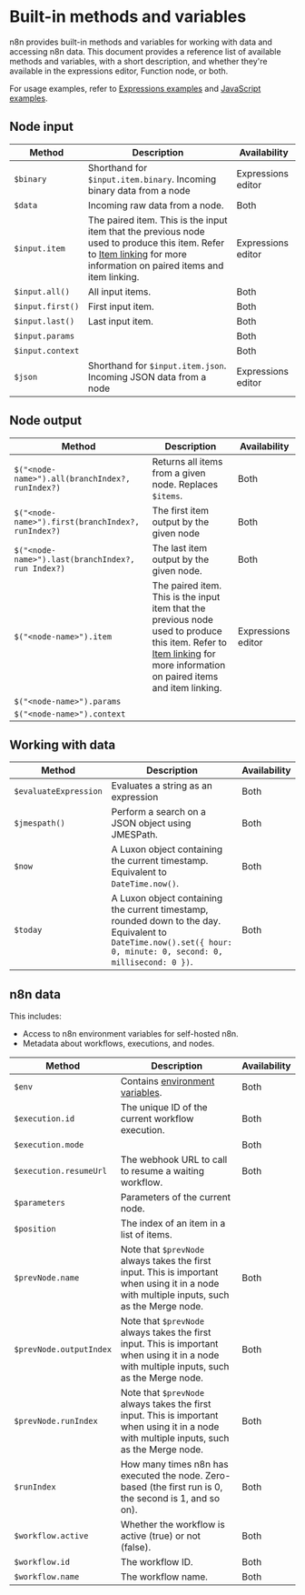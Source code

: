 # Built-in methods and variables

n8n provides built-in methods and variables for working with data and accessing n8n data. This document provides a reference list of available methods and variables, with a short description, and whether they're available in the expressions editor, Function node, or both.

For usage examples, refer to [Expressions examples](/code-examples/expressions/methods-variables/) and [JavaScript examples](/code-examples/javascript-functions/methods/).


## Node input

| Method | Description | Availability |
| ------ | ----------- | ------------ |
| `$binary` | Shorthand for `$input.item.binary`. Incoming binary data from a node | Expressions editor |
| `$data` | Incoming raw data from a node. | Both |
| `$input.item` | The paired item. This is the input item that the previous node used to produce this item. Refer to [Item linking](/data/data-item-linking/) for more information on paired items and item linking. | Expressions editor |
| `$input.all()` | All input items. | Both |
| `$input.first()` | First input item. | Both |
| `$input.last()` | Last input item. | Both |
| `$input.params` | | Both |
| `$input.context` | | Both |
| `$json` | Shorthand for `$input.item.json`. Incoming JSON data from a node | Expressions editor |


## Node output

| Method | Description | Availability |
| ------ | ----------- | ------------ |
| `$("<node-name>").all(branchIndex?, runIndex?)` | Returns all items from a given node. Replaces `$items`. | Both |
| `$("<node-name>").first(branchIndex?, runIndex?)` | The first item output by the given node | Both |
| `$("<node-name>").last(branchIndex?, run Index?)` | The last item output by the given node. | Both |
| `$("<node-name>").item` | The paired item. This is the input item that the previous node used to produce this item. Refer to [Item linking](/data/data-item-linking/) for more information on paired items and item linking. | Expressions editor |
| `$("<node-name>").params` | | |
| `$("<node-name>").context` | | |

<!-- possibly not live yet? 


| `$("<node-name>").itemAt(itemIndex, branchIndex?, runIndex?)` | [TODO: is this in? not working in expr] Returns an item at a given index. Replaces `$item()`. | Both |
| `$("<node-name>").itemMatching(currentNodeinputIndex)` | [TODO: not yet implemented?] | Both |

-->

## Working with data

| Method | Description | Availability |
| ------ | ----------- | ------------ |
| `$evaluateExpression` | Evaluates a string as an expression | Both |
| `$jmespath()` | Perform a search on a JSON object using JMESPath. | Both |
| `$now` | A Luxon object containing the current timestamp. Equivalent to `DateTime.now()`. | Both |
| `$today` | A Luxon object containing the current timestamp, rounded down to the day. Equivalent to `DateTime.now().set({ hour: 0, minute: 0, second: 0, millisecond: 0 })`. | Both |


## n8n data

This includes:

* Access to n8n environment variables for self-hosted n8n.
* Metadata about workflows, executions, and nodes.

| Method | Description | Availability |
| ------ | ----------- | ------------ |
| `$env` | Contains [environment variables](/hosting/environment-variables/). | Both |
| `$execution.id` | The unique ID of the current workflow execution. | Both |
| `$execution.mode` | | Both |
| `$execution.resumeUrl` | The webhook URL to call to resume a waiting workflow. | Both |
| `$parameters` | Parameters of the current node. | |
| `$position` | The index of an item in a list of items. | |
| `$prevNode.name` | Note that `$prevNode` always takes the first input. This is important when using it in a node with multiple inputs, such as the Merge node. | Both |
| `$prevNode.outputIndex` | Note that `$prevNode` always takes the first input. This is important when using it in a node with multiple inputs, such as the Merge node. | Both |
| `$prevNode.runIndex` | Note that `$prevNode` always takes the first input. This is important when using it in a node with multiple inputs, such as the Merge node. | Both |
| `$runIndex` | How many times n8n has executed the node. Zero-based (the first run is 0, the second is 1, and so on). | Both |
| `$workflow.active` | Whether the workflow is active (true) or not (false). | Both |
| `$workflow.id` | The workflow ID. | Both |
| `$workflow.name` | The workflow name. | Both |
